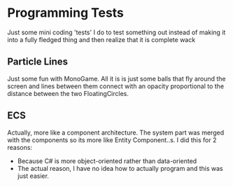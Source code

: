 # Programming Tests
Just some mini coding 'tests' I do to test something out instead of making it into a fully fledged thing and then realize that it is complete wack

## Particle Lines
Just some fun with MonoGame. All it is is just some balls that fly around the screen and lines between them connect with an opacity proportional to the distance between the two FloatingCircles.

## ECS
Actually, more like a component architecture. The system part was merged with the components so its more like Entity Component..s. I did this for 2 reasons:  
* Because C# is more object-oriented rather than data-oriented
* The actual reason, I have no idea how to actually program and this was just easier.
